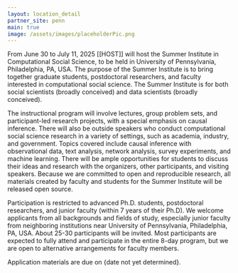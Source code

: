```yaml
---
layout: location_detail
partner_site: penn
main: true
image: /assets/images/placeholderPic.png
---
```


[//]: # (ORGANIZERS: Update the info to match your location. Add a site image to /assets/images/ and update the placeholder URL above to match it. See _data/2025/Penn for yml files that control the header content, location info on general sites page, people lists, and sidebar.)

From June 30 to July 11, 2025 [[HOST]] will host the Summer Institute in Computational Social Science, to be held in University of Pennsylvania, Philadelphia, PA, USA. The purpose of the Summer Institute is to bring together graduate students, postdoctoral researchers, and faculty interested in computational social science. The Summer Institute is for both social scientists (broadly conceived) and data scientists (broadly conceived).

The instructional program will involve lectures, group problem sets, and participant-led research projects, with a special emphasis on causal inference. There will also be outside speakers who conduct computational social science research in a variety of settings, such as academia, industry, and government. Topics covered include causal inference with observational data, text analysis, network analysis, survey experiments, and machine learning. There will be ample opportunities for students to discuss their ideas and research with the organizers, other participants, and visiting speakers. Because we are committed to open and reproducible research, all materials created by faculty and students for the Summer Institute will be released open source.

Participation is restricted to advanced Ph.D. students, postdoctoral researchers, and junior faculty (within 7 years of their Ph.D). We welcome applicants from all backgrounds and fields of study, especially junior faculty from neighboring institutions near University of Pennsylvania, Philadelphia, PA, USA. About 25-30 participants will be invited. Most participants are expected to fully attend and participate in the entire 8-day program, but we are open to alternative arrangements for faculty members. 

Application materials are due on {date not yet determined}.

[//]: # (ORGANIZERS: feel free to add a link to your application materials or your SICSS apply page above.)